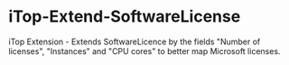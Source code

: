 # iTop-Extend-SoftwareLicense
iTop Extension - Extends SoftwareLicence by the fields "Number of licenses", "Instances" and "CPU cores" to better map Microsoft licenses.